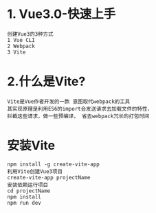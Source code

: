 # 1. Vue3.0-快速上手
    创建Vue3的3种方式
    1 Vue CLI
    2 Webpack
    3 Vite
# 2.什么是Vite?
    Vite是Vue作者开发的一款 意图取代webpack的工具
    其实现原理是利用ES6的import会发送请求去加载文件的特性，
    拦截这些请求，做一些预编译， 省去webpack冗长的打包时间
# 安装Vite
    npm install -g create-vite-app
    利用Vite创建Vue3项目
    create-vite-app projectName 
    安装依赖运行项目
    cd projectName
    npm install
    npm run dev
